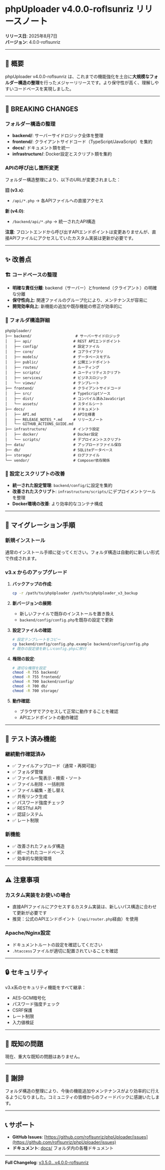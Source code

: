 # phpUploader v4.0.0-roflsunriz リリースノート

**リリース日**: 2025年8月7日  
**バージョン**: 4.0.0-roflsunriz  

---

## 🎉 概要

phpUploader v4.0.0-roflsunriz は、これまでの機能強化を土台に**大規模なフォルダー構造の整理**を行ったメジャーリリースです。より保守性が高く、理解しやすいコードベースを実現しました。

---

## 🚨 **BREAKING CHANGES**

### **フォルダー構造の整理**
- **backend/**: サーバーサイドロジック全体を整理
- **frontend/**: クライアントサイドコード（TypeScript/JavaScript）を集約
- **docs/**: ドキュメント類を統一
- **infrastructure/**: Docker設定とスクリプト類を集約

### **APIの呼び出し箇所変更**
フォルダー構造整理により、以下のURLが変更されました：

**旧 (v3.x)**:
- `/api/*.php` → 各APIファイルへの直接アクセス

**新 (v4.0)**:
- `/backend/api/*.php` → 統一されたAPI構造

**注意**: フロントエンドから呼び出すAPIエンドポイントは変更ありませんが、直接APIファイルにアクセスしていたカスタム実装は更新が必要です。

---

## ✨ **改善点**

### **🏗️ コードベースの整理**
- **明確な責任分離**: backend（サーバー）とfrontend（クライアント）の明確な分離
- **保守性向上**: 関連ファイルのグループ化により、メンテナンスが容易に
- **開発効率向上**: 新機能の追加や既存機能の修正が効率的に

### **📁 フォルダ構造詳細**

```
phpUploader/
├── backend/                    # サーバーサイドロジック
│   ├── api/                   # REST APIエンドポイント
│   ├── config/                # 設定ファイル
│   ├── core/                  # コアライブラリ
│   ├── models/                # データベースモデル
│   ├── public/                # 公開エンドポイント
│   ├── routes/                # ルーティング
│   ├── scripts/               # ユーティリティスクリプト
│   ├── services/              # ビジネスロジック
│   └── views/                 # テンプレート
├── frontend/                  # クライアントサイドコード
│   ├── src/                   # TypeScriptソース
│   ├── dist/                  # コンパイル済みJavaScript
│   └── assets/                # スタイルシート
├── docs/                      # ドキュメント
│   ├── API.md                 # API仕様書
│   ├── RELEASE_NOTES_*.md     # リリースノート
│   └── GITHUB_ACTIONS_GUIDE.md
├── infrastructure/            # インフラ設定
│   ├── docker/                # Docker設定
│   └── scripts/               # デプロイメントスクリプト
├── data/                      # アップロードファイル保存
├── db/                        # SQLiteデータベース
├── storage/                   # ログファイル
└── vendor/                    # Composer依存関係
```

### **🔧 設定とスクリプトの改善**
- **統一された設定管理**: `backend/config/`に設定を集約
- **改善されたスクリプト**: `infrastructure/scripts/`にデプロイメントツールを整理
- **Docker環境の改善**: より効率的なコンテナ構成

---

## 🔄 **マイグレーション手順**

### **新規インストール**
通常のインストール手順に従ってください。フォルダ構造は自動的に新しい形式で作成されます。

### **v3.x からのアップグレード**

1. **バックアップの作成**:
   ```bash
   cp -r /path/to/phpUploader /path/to/phpUploader_v3_backup
   ```

2. **新バージョンの展開**:
   - 新しいファイルで既存のインストールを置き換え
   - `backend/config/config.php`を既存の設定で更新

3. **設定ファイルの確認**:
   ```bash
   # 設定テンプレートをコピー
   cp backend/config/config.php.example backend/config/config.php
   # 既存の設定値を新しいconfig.phpに移行
   ```

4. **権限の設定**:
   ```bash
   # 適切な権限を設定
   chmod -R 755 backend/
   chmod -R 755 frontend/
   chmod -R 700 backend/config/
   chmod -R 700 db/
   chmod -R 700 storage/
   ```

5. **動作確認**:
   - ブラウザでアクセスして正常に動作することを確認
   - APIエンドポイントの動作確認

---

## 🧪 **テスト済み機能**

### **継続動作確認済み**
- ✅ ファイルアップロード（通常・再開可能）
- ✅ フォルダ管理
- ✅ ファイル一覧表示・検索・ソート
- ✅ ファイル削除・一括削除
- ✅ ファイル編集・差し替え
- ✅ 共有リンク生成
- ✅ パスワード強度チェック
- ✅ RESTful API
- ✅ 認証システム
- ✅ レート制限

### **新機能**
- ✅ 改善されたフォルダ構造
- ✅ 統一されたコードベース
- ✅ 効率的な開発環境

---

## ⚠️ **注意事項**

### **カスタム実装をお使いの場合**
- 直接APIファイルにアクセスするカスタム実装は、新しいパス構造に合わせて更新が必要です
- 推奨：公式のAPIエンドポイント（`/api/router.php`経由）を使用

### **Apache/Nginx設定**
- ドキュメントルートの設定を確認してください
- `.htaccess`ファイルが適切に配置されていることを確認

---

## 🔒 **セキュリティ**

v3.x系のセキュリティ機能をすべて継承：
- AES-GCM暗号化
- パスワード強度チェック
- CSRF保護
- レート制限
- 入力値検証

---

## 🐛 **既知の問題**

現在、重大な既知の問題はありません。

---

## 🙏 **謝辞**

フォルダ構造の整理により、今後の機能追加やメンテナンスがより効率的に行えるようになりました。コミュニティの皆様からのフィードバックに感謝いたします。

---

## 📞 **サポート**

- **GitHub Issues**: [https://github.com/roflsunriz/phpUploader/issues](https://github.com/roflsunriz/phpUploader/issues)
- **ドキュメント**: [docs/](docs/) フォルダ内の各種ドキュメント

---

**Full Changelog**: [v3.5.0...v4.0.0-roflsunriz](https://github.com/roflsunriz/phpUploader/compare/v3.5.0-roflsunriz...v4.0.0-roflsunriz)
